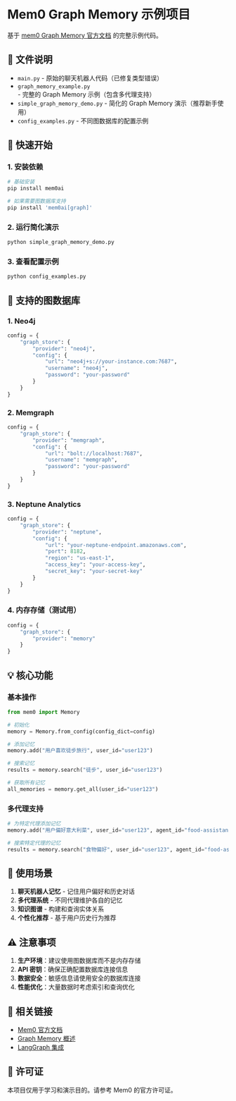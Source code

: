 # Mem0 Graph Memory 示例项目

基于 [mem0 Graph Memory 官方文档](https://docs.mem0.ai/open-source/graph_memory/overview) 的完整示例代码。

## 📁 文件说明

- `main.py` - 原始的聊天机器人代码（已修复类型错误）
- `graph_memory_example.py` - 完整的 Graph Memory 示例（包含多代理支持）
- `simple_graph_memory_demo.py` - 简化的 Graph Memory 演示（推荐新手使用）
- `config_examples.py` - 不同图数据库的配置示例

## 🚀 快速开始

### 1. 安装依赖

```bash
# 基础安装
pip install mem0ai

# 如果需要图数据库支持
pip install 'mem0ai[graph]'
```

### 2. 运行简化演示

```bash
python simple_graph_memory_demo.py
```

### 3. 查看配置示例

```bash
python config_examples.py
```

## 🔧 支持的图数据库

### 1. Neo4j
```python
config = {
    "graph_store": {
        "provider": "neo4j",
        "config": {
            "url": "neo4j+s://your-instance.com:7687",
            "username": "neo4j",
            "password": "your-password"
        }
    }
}
```

### 2. Memgraph
```python
config = {
    "graph_store": {
        "provider": "memgraph",
        "config": {
            "url": "bolt://localhost:7687",
            "username": "memgraph",
            "password": "your-password"
        }
    }
}
```

### 3. Neptune Analytics
```python
config = {
    "graph_store": {
        "provider": "neptune",
        "config": {
            "url": "your-neptune-endpoint.amazonaws.com",
            "port": 8182,
            "region": "us-east-1",
            "access_key": "your-access-key",
            "secret_key": "your-secret-key"
        }
    }
}
```

### 4. 内存存储（测试用）
```python
config = {
    "graph_store": {
        "provider": "memory"
    }
}
```

## 💡 核心功能

### 基本操作
```python
from mem0 import Memory

# 初始化
memory = Memory.from_config(config_dict=config)

# 添加记忆
memory.add("用户喜欢徒步旅行", user_id="user123")

# 搜索记忆
results = memory.search("徒步", user_id="user123")

# 获取所有记忆
all_memories = memory.get_all(user_id="user123")
```

### 多代理支持
```python
# 为特定代理添加记忆
memory.add("用户偏好意大利菜", user_id="user123", agent_id="food-assistant")

# 搜索特定代理的记忆
results = memory.search("食物偏好", user_id="user123", agent_id="food-assistant")
```

## 🎯 使用场景

1. **聊天机器人记忆** - 记住用户偏好和历史对话
2. **多代理系统** - 不同代理维护各自的记忆
3. **知识图谱** - 构建和查询实体关系
4. **个性化推荐** - 基于用户历史行为推荐

## ⚠️ 注意事项

1. **生产环境**：建议使用图数据库而不是内存存储
2. **API 密钥**：确保正确配置数据库连接信息
3. **数据安全**：敏感信息请使用安全的数据库连接
4. **性能优化**：大量数据时考虑索引和查询优化

## 🔗 相关链接

- [Mem0 官方文档](https://docs.mem0.ai/)
- [Graph Memory 概述](https://docs.mem0.ai/open-source/graph_memory/overview)
- [LangGraph 集成](https://docs.mem0.ai/integrations/langgraph)

## 📝 许可证

本项目仅用于学习和演示目的。请参考 Mem0 的官方许可证。 